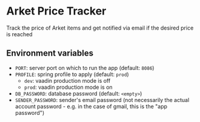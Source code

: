 # Arket Price Tracker

Track the price of Arket items and get notified via email if the desired price is reached

## Environment variables

- `PORT`: server port on which to run the app (default: `8086`)
- `PROFILE`: spring profile to apply (default: `prod`)
    - `dev`: vaadin production mode is off
    - `prod`: vaadin production mode is on
- `DB_PASSWORD`: database password (default: `<empty>`)
- `SENDER_PASSWORD`: sender's email password (not necessarily the actual account password - e.g. in the case of gmail,
  this is the "app password")

